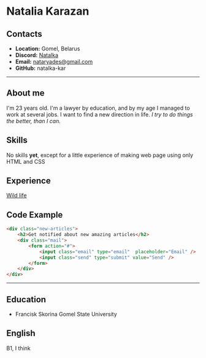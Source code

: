 # Natalia Karazan

## Contacts

- **Location:** Gomel, Belarus
- **Discord:** [Natalka](https://discordapp.com/users/974703660816814190/)
- **Email:** nataryades@gmail.com
- **GitHub:** natalka-kar

***

## About me

I'm 23 years old. I'm a lawyer by education, and by my age I managed to work at several jobs. I want to find a new direction in life. *I try to do things the better, than I can.*

## Skills

No skills **yet**, except for a little experience of making web page using only HTML and CSS

## Experience

[Wild life](https://natalka-kar.github.io/Wildlife)

## Code Example

```html
<div class="new-articles">
    <h2>Get notified about new amazing articles</h2>
    <div class="mail">
        <form action="#">
            <input class="email" type="email"  placeholder="Email" />
            <input class="send" type="submit" value="Send" />
        </form>
    </div>
</div>
```

***

## Education

* Francisk Skorina Gomel State University

## English

B1, I think